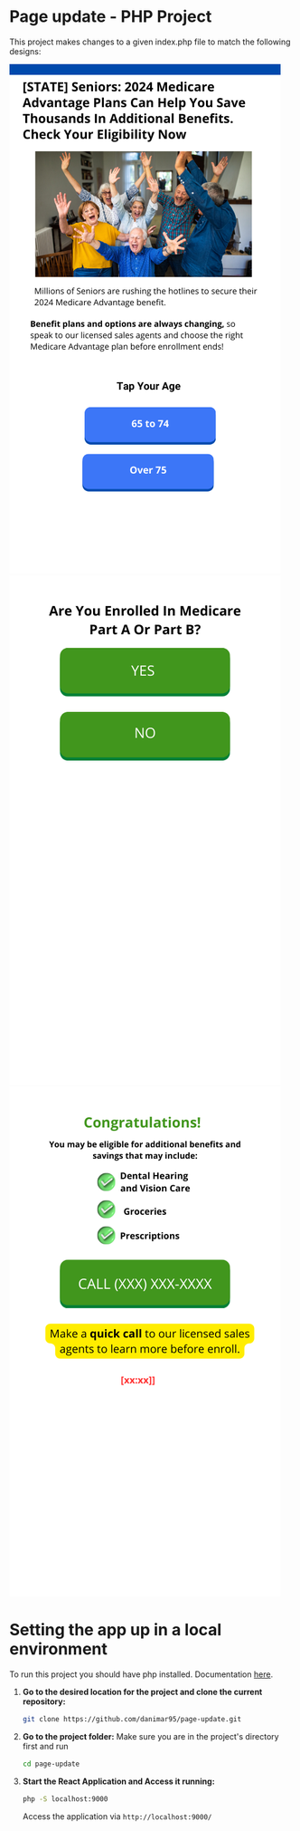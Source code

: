 # Page update - PHP Project

This project makes changes to a given index.php file to match the following designs:

![Alt text](<./assets/images/1.png>) ![Alt text](<./assets/images/2.png>) ![Alt text](<./assets/images/3.png>)

# Setting the app up in a local environment
To run this project you should have php installed. Documentation [here](https://www.php.net/manual/en/install.php).
1. **Go to the desired location for the project and clone the current repository:**

    ```bash
    git clone https://github.com/danimar95/page-update.git
    ```
2. **Go to the project folder:**
    Make sure you are in the project's directory first and run
    ```bash
    cd page-update
    ```
3. **Start the React Application and Access it running:**
     ```bash
     php -S localhost:9000 
    ```
    
    Access the application via `http://localhost:9000/`
